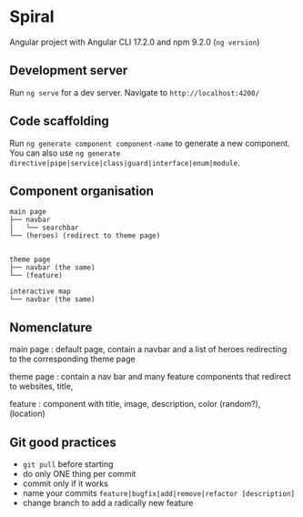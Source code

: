 
# Spiral

Angular project with Angular CLI 17.2.0 and npm 9.2.0 (`ng version`)

## Development server

Run `ng serve` for a dev server. Navigate to `http://localhost:4200/`

## Code scaffolding

Run `ng generate component component-name` to generate a new component. You can also use `ng generate directive|pipe|service|class|guard|interface|enum|module`.

## Component organisation

```shell
main page
├── navbar
|	└── searchbar
└── (heroes) (redirect to theme page)


theme page
├── navbar (the same)
└── (feature)

interactive map
└── navbar (the same)
```

## Nomenclature

main page
:	default page, contain a navbar and a list of heroes redirecting to the corresponding theme page

theme page
:	contain a nav bar and many feature components that redirect to websites, title, 

feature
:	component with title, image, description, color (random?), (location)

## Git good practices

- `git pull` before starting
- do only ONE thing per commit
- commit only if it works
- name your commits `feature|bugfix|add|remove|refactor [description]`
- change branch to add a radically new feature







